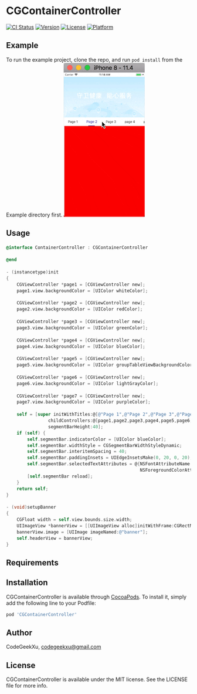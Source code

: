 # CGContainerController

[![CI Status](https://img.shields.io/travis/CodeGeekXu/CGContainerController.svg?style=flat)](https://travis-ci.org/CodeGeekXu/CGContainerController)
[![Version](https://img.shields.io/cocoapods/v/CGContainerController.svg?style=flat)](https://cocoapods.org/pods/CGContainerController)
[![License](https://img.shields.io/cocoapods/l/CGContainerController.svg?style=flat)](https://cocoapods.org/pods/CGContainerController)
[![Platform](https://img.shields.io/cocoapods/p/CGContainerController.svg?style=flat)](https://cocoapods.org/pods/CGContainerController)

## Example

To run the example project, clone the repo, and run `pod install` from the Example directory first.
![gif](https://github.com/CodeGeekXu/CGContainerController/blob/master/Example/CGContainerController/CGContainerController.gif)

## Usage

```objective-c
@interface ContainerController : CGContainerController

@end

- (instancetype)init
{
    CGViewController *page1 = [CGViewController new];
    page1.view.backgroundColor = [UIColor whiteColor];
    
    CGViewController *page2 = [CGViewController new];
    page2.view.backgroundColor = [UIColor redColor];
    
    CGViewController *page3 = [CGViewController new];
    page3.view.backgroundColor = [UIColor greenColor];
    
    CGViewController *page4 = [CGViewController new];
    page4.view.backgroundColor = [UIColor blueColor];
    
    CGViewController *page5 = [CGViewController new];
    page5.view.backgroundColor = [UIColor groupTableViewBackgroundColor];
    
    CGViewController *page6 = [CGViewController new];
    page6.view.backgroundColor = [UIColor lightGrayColor];
    
    CGViewController *page7 = [CGViewController new];
    page7.view.backgroundColor = [UIColor purpleColor];
    
    self = [super initWithTitles:@[@"Page 1",@"Page 2",@"Page 3",@"Page 4",@"Page 5",@"Page 6",@"Page 7"]
                childControllers:@[page1,page2,page3,page4,page5,page6,page7]
                segmentBarHeight:40];
    if (self) {
        self.segmentBar.indicatorColor = [UIColor blueColor];
        self.segmentBar.widthStyle = CGSegmentBarWidthStyleDynamic;
        self.segmentBar.interitemSpacing = 40;
        self.segmentBar.paddingInsets = UIEdgeInsetsMake(0, 20, 0, 20);
        self.segmentBar.selectedTextAttributes = @{NSFontAttributeName:[UIFont systemFontOfSize:16],
                                                   NSForegroundColorAttributeName:[UIColor blueColor]};
        [self.segmentBar reload];
    }
    return self;
}

- (void)setupBanner
{
    CGFloat width = self.view.bounds.size.width;
    UIImageView *bannerView = [[UIImageView alloc]initWithFrame:CGRectMake(0, 0, width, width/2)];
    bannerView.image = [UIImage imageNamed:@"banner"];
    self.headerView = bannerView;
}
```

## Requirements

## Installation

CGContainerController is available through [CocoaPods](https://cocoapods.org). To install
it, simply add the following line to your Podfile:

```ruby
pod 'CGContainerController'
```

## Author

CodeGeekXu, codegeekxu@gmail.com

## License

CGContainerController is available under the MIT license. See the LICENSE file for more info.
